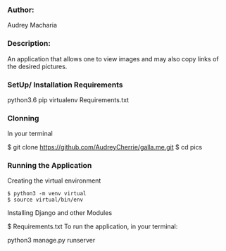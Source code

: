 



### Author:
 Audrey Macharia

### Description:
An application that allows one to view images and may also copy links of the desired pictures.

### SetUp/ Installation Requirements

python3.6
pip
virtualenv
Requirements.txt

### Clonning
In your terminal
  
   $ git clone https://github.com/AudreyCherrie/galla.me.git
   $ cd pics

### Running the Application
Creating the virtual environment

    $ python3 -m venv virtual
    $ source virtual/bin/env

Installing Django and other Modules

  $  Requirements.txt
To run the application, in your terminal:

  python3 manage.py runserver
